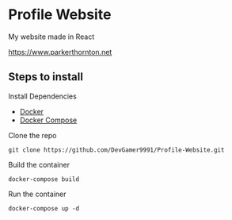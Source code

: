 # Profile Website
My website made in React

https://www.parkerthornton.net

## Steps to install

Install Dependencies
- [Docker](https://docs.docker.com/engine/install/)
- [Docker Compose](https://docs.docker.com/compose/install/)

Clone the repo
```
git clone https://github.com/DevGamer9991/Profile-Website.git
```

Build the container
```
docker-compose build
```

Run the container

```
docker-compose up -d
```
